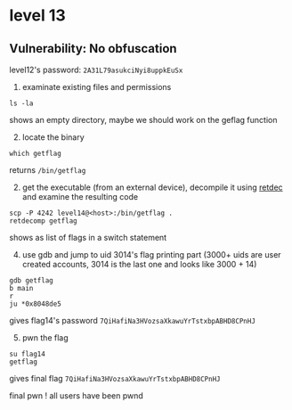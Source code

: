 # level 13

## Vulnerability: No obfuscation

level12's password: `2A31L79asukciNyi8uppkEuSx`

1. examinate existing files and permissions

```shell
ls -la
```

shows an empty directory, maybe we should work on the geflag function

2. locate the binary

```shell
which getflag
```

returns `/bin/getflag`

2. get the executable (from an external device), decompile it using [retdec](https://github.com/avast/retdec) and examine the resulting code

```shell
scp -P 4242 level14@<host>:/bin/getflag .
retdecomp getflag
```

shows as list of flags in a switch statement

4. use gdb and jump to uid 3014's flag printing part (3000+ uids are user created accounts, 3014 is the last one and looks like 3000 + 14)

```shell
gdb getflag
b main
r
ju *0x8048de5
```

gives flag14's password `7QiHafiNa3HVozsaXkawuYrTstxbpABHD8CPnHJ`

5. pwn the flag

```shell
su flag14
getflag
```

gives final flag `7QiHafiNa3HVozsaXkawuYrTstxbpABHD8CPnHJ`

final pwn ! all users have been pwnd
